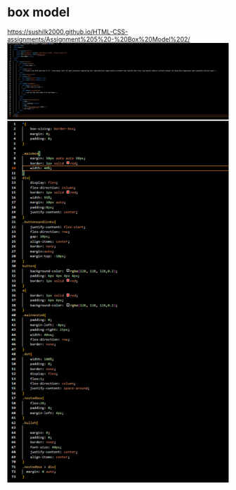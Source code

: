 # box model
https://sushilk2000.github.io/HTML-CSS-assignments/Assignment%205%20-%20Box%20Model%202/
![SS1](<Screenshot 2023-09-09 193950.png>)
![SS2](<Screenshot 2023-09-09 193958.png>)